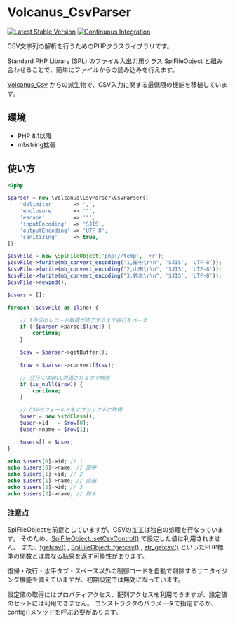 # Volcanus_CsvParser

[![Latest Stable Version](https://poser.pugx.org/volcanus/csv-parser/v/stable.png)](https://packagist.org/packages/volcanus/csv-parser)
[![Continuous Integration](https://github.com/k-holy/volcanus-csv-parser/actions/workflows/ci.yml/badge.svg)](https://github.com/k-holy/volcanus-csv-parser/actions/workflows/ci.yml)

CSV文字列の解析を行うためのPHPクラスライブラリです。

Standard PHP Library (SPL) のファイル入出力用クラス SplFileObject と組み合わせることで、簡単にファイルからの読み込みを行えます。

[Volcanus_Csv](https://github.com/k-holy/Volcanus_Csv) からの派生物で、CSV入力に関する最低限の機能を移植しています。

## 環境

* PHP 8.1以降
* mbstring拡張

## 使い方

```php
<?php

$parser = new \Volcanus\CsvParser\CsvParser([
    'delimiter'      => ',',
    'enclosure'      => '"',
    'escape'         => '"',
    'inputEncoding'  => 'SJIS',
    'outputEncoding' => 'UTF-8',
    'sanitizing'     => true,
]);

$csvFile = new \SplFileObject('php://temp', '+r');
$csvFile->fwrite(mb_convert_encoding("1,田中\r\n", 'SJIS', 'UTF-8'));
$csvFile->fwrite(mb_convert_encoding("2,山田\r\n", 'SJIS', 'UTF-8'));
$csvFile->fwrite(mb_convert_encoding("3,鈴木\r\n", 'SJIS', 'UTF-8'));
$csvFile->rewind();

$users = [];

foreach ($csvFile as $line) {

    // 1件分のレコード取得が終了するまで各行をパース
    if (!$parser->parse($line)) {
        continue;
    }

    $csv = $parser->getBuffer();

    $row = $parser->convert($csv);

    // 空行にはNULLが返されるので無視
    if (is_null($row)) {
        continue;
    }

    // CSVのフィールドをオブジェクトに取得
    $user = new \stdClass();
    $user->id   = $row[0];
    $user->name = $row[1];

    $users[] = $user;
}

echo $users[0]->id; // 1
echo $users[0]->name; // 田中
echo $users[1]->id; // 2
echo $users[1]->name; // 山田
echo $users[2]->id; // 3
echo $users[2]->name; // 鈴木

```

### 注意点

SplFileObjectを前提としていますが、CSVの加工は独自の処理を行なっています。
そのため、[SplFileObject::setCsvControl()](http://jp2.php.net/manual/ja/splfileobject.setcsvcontrol.php) で設定した値は利用されません。
また、[fgetcsv()](http://jp2.php.net/manual/ja/function.fgetcsv.php) ,
[SplFileObject::fgetcsv()](http://jp2.php.net/manual/ja/splfileobject.fgetcsv.php) ,
[str_getcsv()](http://jp2.php.net/manual/ja/function.str-getcsv.php) といったPHP標準の関数とは異なる結果を返す可能性があります。

復帰・改行・水平タブ・スペース以外の制御コードを自動で削除するサニタイジング機能を備えていますが、初期設定では無効になっています。

設定値の取得にはプロパティアクセス、配列アクセスを利用できますが、設定値のセットには利用できません。 コンストラクタのパラメータで指定するか、config()メソッドを呼ぶ必要があります。
